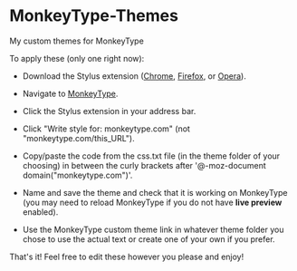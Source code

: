 # MonkeyType-Themes
My custom themes for MonkeyType

To apply these (only one right now):

- Download the Stylus extension ([Chrome](https://chrome.google.com/webstore/detail/stylus/clngdbkpkpeebahjckkjfobafhncgmne?hl=en), [Firefox](https://addons.mozilla.org/en-US/firefox/addon/styl-us/), or [Opera](https://addons.opera.com/en/extensions/details/stylus/)).

- Navigate to [MonkeyType](https://monkeytype.com).

- Click the Stylus extension in your address bar.

- Click "Write style for: monkeytype.com" (not "monkeytype.com/this_URL").

- Copy/paste the code from the css.txt file (in the theme folder of your choosing) in between the curly brackets after '@-moz-document domain("monkeytype.com")'.

- Name and save the theme and check that it is working on MonkeyType (you may need to reload MonkeyType if you do not have **live preview** enabled).

- Use the MonkeyType custom theme link in whatever theme folder you chose to use the actual text or create one of your own if you prefer.

That's it! Feel free to edit these however you please and enjoy!
